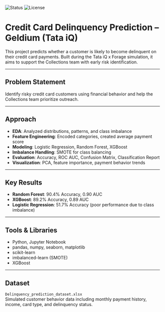 ![Status](https://img.shields.io/badge/Project-Geldium%20Delinquency%20Prediction-blue) ![License](https://img.shields.io/badge/License-MIT-green)

# Credit Card Delinquency Prediction – Geldium (Tata iQ)

This project predicts whether a customer is likely to become delinquent on their credit card payments. Built during the Tata iQ x Forage simulation, it aims to support the Collections team with early risk identification.

---

## Problem Statement

Identify risky credit card customers using financial behavior and help the Collections team prioritize outreach.

---

## Approach

- **EDA**: Analyzed distributions, patterns, and class imbalance  
- **Feature Engineering**: Encoded categories, created average payment score  
- **Modeling**: Logistic Regression, Random Forest, XGBoost  
- **Imbalance Handling**: SMOTE for class balancing  
- **Evaluation**: Accuracy, ROC AUC, Confusion Matrix, Classification Report  
- **Visualization**: PCA, feature importance, payment behavior trends

---

## Key Results

-  **Random Forest**: 90.4% Accuracy, 0.90 AUC  
-  **XGBoost**: 89.2% Accuracy, 0.89 AUC  
-  **Logistic Regression**: 51.7% Accuracy (poor performance due to class imbalance)

---

## Tools & Libraries

- Python, Jupyter Notebook  
- pandas, numpy, seaborn, matplotlib  
- scikit-learn  
- imbalanced-learn (SMOTE)  
- XGBoost

---

## Dataset

`Delinquency_prediction_dataset.xlsx`  
Simulated customer behavior data including monthly payment history, income, card type, and delinquency status.

